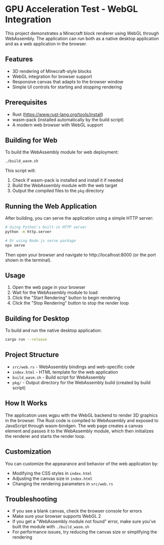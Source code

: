 # GPU Acceleration Test - WebGL Integration

This project demonstrates a Minecraft block renderer using WebGL through WebAssembly. The application can run both as a native desktop application and as a web application in the browser.

## Features

- 3D rendering of Minecraft-style blocks
- WebGL integration for browser support
- Responsive canvas that adapts to the browser window
- Simple UI controls for starting and stopping rendering

## Prerequisites

- Rust (https://www.rust-lang.org/tools/install)
- wasm-pack (installed automatically by the build script)
- A modern web browser with WebGL support

## Building for Web

To build the WebAssembly module for web deployment:

```bash
./build_wasm.sh
```

This script will:
1. Check if wasm-pack is installed and install it if needed
2. Build the WebAssembly module with the web target
3. Output the compiled files to the `pkg` directory

## Running the Web Application

After building, you can serve the application using a simple HTTP server:

```bash
# Using Python's built-in HTTP server
python -m http.server

# Or using Node.js serve package
npx serve
```

Then open your browser and navigate to http://localhost:8000 (or the port shown in the terminal).

## Usage

1. Open the web page in your browser
2. Wait for the WebAssembly module to load
3. Click the "Start Rendering" button to begin rendering
4. Click the "Stop Rendering" button to stop the render loop

## Building for Desktop

To build and run the native desktop application:

```bash
cargo run --release
```

## Project Structure

- `src/web.rs` - WebAssembly bindings and web-specific code
- `index.html` - HTML template for the web application
- `build_wasm.sh` - Build script for WebAssembly
- `pkg/` - Output directory for the WebAssembly build (created by build script)

## How It Works

The application uses wgpu with the WebGL backend to render 3D graphics in the browser. The Rust code is compiled to WebAssembly and exposed to JavaScript through wasm-bindgen. The web page creates a canvas element and passes it to the WebAssembly module, which then initializes the renderer and starts the render loop.

## Customization

You can customize the appearance and behavior of the web application by:

- Modifying the CSS styles in `index.html`
- Adjusting the canvas size in `index.html`
- Changing the rendering parameters in `src/web.rs`

## Troubleshooting

- If you see a blank canvas, check the browser console for errors
- Make sure your browser supports WebGL 2
- If you get a "WebAssembly module not found" error, make sure you've built the module with `./build_wasm.sh`
- For performance issues, try reducing the canvas size or simplifying the rendering 